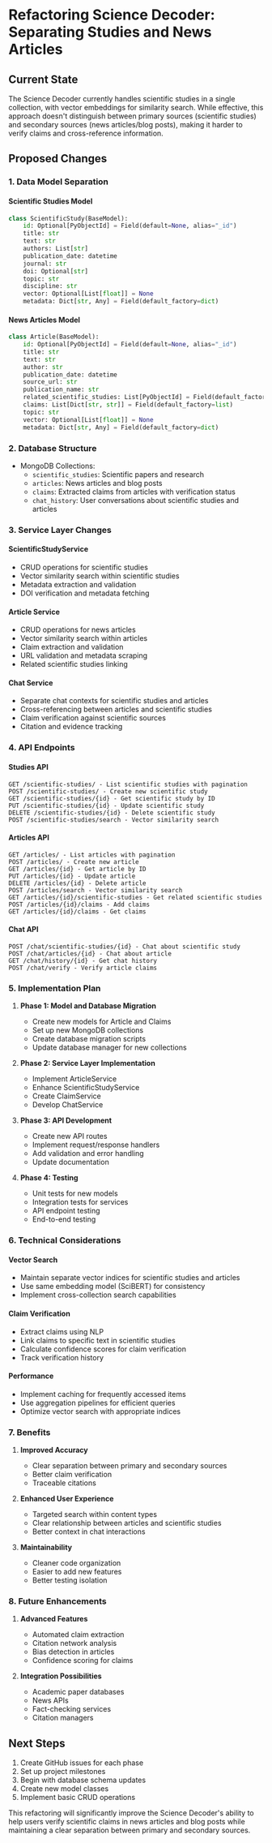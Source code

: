 # Refactoring Science Decoder: Separating Studies and News Articles

## Current State

The Science Decoder currently handles scientific studies in a single collection, with vector embeddings for similarity search. While effective, this approach doesn't distinguish between primary sources (scientific studies) and secondary sources (news articles/blog posts), making it harder to verify claims and cross-reference information.

## Proposed Changes

### 1. Data Model Separation

#### Scientific Studies Model
```python
class ScientificStudy(BaseModel):
    id: Optional[PyObjectId] = Field(default=None, alias="_id")
    title: str
    text: str
    authors: List[str]
    publication_date: datetime
    journal: str
    doi: Optional[str]
    topic: str
    discipline: str
    vector: Optional[List[float]] = None
    metadata: Dict[str, Any] = Field(default_factory=dict)
```

#### News Articles Model
```python
class Article(BaseModel):
    id: Optional[PyObjectId] = Field(default=None, alias="_id")
    title: str
    text: str
    author: str
    publication_date: datetime
    source_url: str
    publication_name: str
    related_scientific_studies: List[PyObjectId] = Field(default_factory=list)
    claims: List[Dict[str, str]] = Field(default_factory=list)
    topic: str
    vector: Optional[List[float]] = None
    metadata: Dict[str, Any] = Field(default_factory=dict)
```

### 2. Database Structure

- MongoDB Collections:
  - `scientific_studies`: Scientific papers and research
  - `articles`: News articles and blog posts
  - `claims`: Extracted claims from articles with verification status
  - `chat_history`: User conversations about scientific studies and articles

### 3. Service Layer Changes

#### ScientificStudyService
- CRUD operations for scientific studies
- Vector similarity search within scientific studies
- Metadata extraction and validation
- DOI verification and metadata fetching

#### Article Service
- CRUD operations for news articles
- Vector similarity search within articles
- Claim extraction and validation
- URL validation and metadata scraping
- Related scientific studies linking

#### Chat Service
- Separate chat contexts for scientific studies and articles
- Cross-referencing between articles and scientific studies
- Claim verification against scientific sources
- Citation and evidence tracking

### 4. API Endpoints

#### Studies API
```
GET /scientific-studies/ - List scientific studies with pagination
POST /scientific-studies/ - Create new scientific study
GET /scientific-studies/{id} - Get scientific study by ID
PUT /scientific-studies/{id} - Update scientific study
DELETE /scientific-studies/{id} - Delete scientific study
POST /scientific-studies/search - Vector similarity search
```

#### Articles API
```
GET /articles/ - List articles with pagination
POST /articles/ - Create new article
GET /articles/{id} - Get article by ID
PUT /articles/{id} - Update article
DELETE /articles/{id} - Delete article
POST /articles/search - Vector similarity search
GET /articles/{id}/scientific-studies - Get related scientific studies
POST /articles/{id}/claims - Add claims
GET /articles/{id}/claims - Get claims
```

#### Chat API
```
POST /chat/scientific-studies/{id} - Chat about scientific study
POST /chat/articles/{id} - Chat about article
GET /chat/history/{id} - Get chat history
POST /chat/verify - Verify article claims
```

### 5. Implementation Plan

1. **Phase 1: Model and Database Migration**
   - Create new models for Article and Claims
   - Set up new MongoDB collections
   - Create database migration scripts
   - Update database manager for new collections

2. **Phase 2: Service Layer Implementation**
   - Implement ArticleService
   - Enhance ScientificStudyService
   - Create ClaimService
   - Develop ChatService

3. **Phase 3: API Development**
   - Create new API routes
   - Implement request/response handlers
   - Add validation and error handling
   - Update documentation

4. **Phase 4: Testing**
   - Unit tests for new models
   - Integration tests for services
   - API endpoint testing
   - End-to-end testing

### 6. Technical Considerations

#### Vector Search
- Maintain separate vector indices for scientific studies and articles
- Use same embedding model (SciBERT) for consistency
- Implement cross-collection search capabilities

#### Claim Verification
- Extract claims using NLP
- Link claims to specific text in scientific studies
- Calculate confidence scores for claim verification
- Track verification history

#### Performance
- Implement caching for frequently accessed items
- Use aggregation pipelines for efficient queries
- Optimize vector search with appropriate indices

### 7. Benefits

1. **Improved Accuracy**
   - Clear separation between primary and secondary sources
   - Better claim verification
   - Traceable citations

2. **Enhanced User Experience**
   - Targeted search within content types
   - Clear relationship between articles and scientific studies
   - Better context in chat interactions

3. **Maintainability**
   - Cleaner code organization
   - Easier to add new features
   - Better testing isolation

### 8. Future Enhancements

1. **Advanced Features**
   - Automated claim extraction
   - Citation network analysis
   - Bias detection in articles
   - Confidence scoring for claims

2. **Integration Possibilities**
   - Academic paper databases
   - News APIs
   - Fact-checking services
   - Citation managers

## Next Steps

1. Create GitHub issues for each phase
2. Set up project milestones
3. Begin with database schema updates
4. Create new model classes
5. Implement basic CRUD operations

This refactoring will significantly improve the Science Decoder's ability to help users verify scientific claims in news articles and blog posts while maintaining a clear separation between primary and secondary sources.